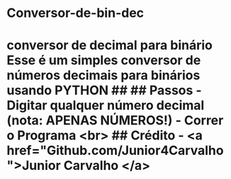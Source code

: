 # Conversor-de-bin-dec
# conversor de decimal para binário Esse é um simples conversor de números decimais para binários usando PYTHON ##  ## Passos   - Digitar qualquer número decimal (nota: APENAS NÚMEROS!)    - Correr o Programa   &lt;br>  ## Crédito   - &lt;a href="Github.com/Junior4Carvalho">Junior Carvalho &lt;/a>
